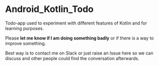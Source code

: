 # Android_Kotlin_Todo
Todo-app used to experiment with different features of Kotlin and for learning purposes.

Please **let me know if I am doing something badly** or if there is a way to improve something.

Best way is to contact me on Slack or just raise an Issue here so we can discuss and other people could find the conversation afterwards.
